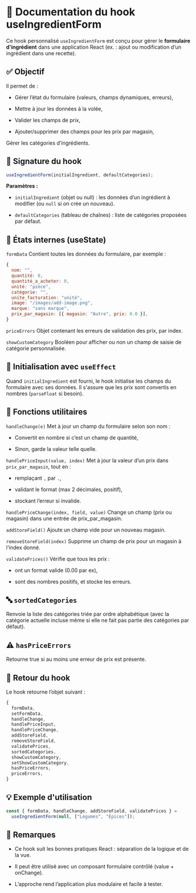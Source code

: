 # 📄 Documentation du hook useIngredientForm

Ce hook personnalisé `useIngredientForm` est conçu pour gérer le **formulaire d'ingrédient** dans une application React (ex. : ajout ou modification d’un ingrédient dans une recette).

## ✅ Objectif

Il permet de :

- Gérer l’état du formulaire (valeurs, champs dynamiques, erreurs),

- Mettre à jour les données à la volée,

- Valider les champs de prix,

- Ajouter/supprimer des champs pour les prix par magasin,

Gérer les catégories d’ingrédients.

## 🔁 Signature du hook

```js
useIngredientForm(initialIngredient, defaultCategories);
```

**Paramètres :**

- `initialIngredient` (objet ou null) : les données d’un ingrédient à modifier (ou `null` si on crée un nouveau).

- `defaultCategories` (tableau de chaînes) : liste de catégories proposées par défaut.

## 🧠 États internes (useState)

`formData`
Contient toutes les données du formulaire, par exemple :

```js
{
  nom: "",
  quantité: 0,
  quantité_a_acheter: 0,
  unité: "pièce",
  catégorie: "",
  unite_facturation: "unité",
  image: "/images/add-image.png",
  marque: "sans marque",
  prix_par_magasin: [{ magasin: "Autre", prix: 0.0 }],
}
```

`priceErrors`
Objet contenant les erreurs de validation des prix, par index.

`showCustomCategory`
Booléen pour afficher ou non un champ de saisie de catégorie personnalisée.

## 🧩 Initialisation avec `useEffect`

Quand `initialIngredient` est fourni, le hook initialise les champs du formulaire avec ses données.
Il s'assure que les prix sont convertis en nombres (`parseFloat` si besoin).

## 🧰 Fonctions utilitaires

`handleChange(e)`
Met à jour un champ du formulaire selon son nom :

- Convertit en nombre si c’est un champ de quantité,

- Sinon, garde la valeur telle quelle.

`handlePriceInput(value, index)`
Met à jour la valeur d’un prix dans `prix_par_magasin`, tout en :

- remplaçant `,` par `.`,

- validant le format (max 2 décimales, positif),

- stockant l’erreur si invalide.

`handlePriceChange(index, field, value)`
Change un champ (prix ou magasin) dans une entrée de prix_par_magasin.

`addStoreField()`
Ajoute un champ vide pour un nouveau magasin.

`removeStoreField(index)`
Supprime un champ de prix pour un magasin à l'index donné.

`validatePrices()`
Vérifie que tous les prix :

- ont un format valide (0.00 par ex),

- sont des nombres positifs, et stocke les erreurs.

## 🔤 `sortedCategories`

Renvoie la liste des catégories triée par ordre alphabétique (avec la catégorie actuelle incluse même si elle ne fait pas partie des catégories par défaut).

## ⚠️ `hasPriceErrors`

Retourne true si au moins une erreur de prix est présente.

## 🔁 Retour du hook

Le hook retourne l’objet suivant :

```js
{
  formData,
  setFormData,
  handleChange,
  handlePriceInput,
  handlePriceChange,
  addStoreField,
  removeStoreField,
  validatePrices,
  sortedCategories,
  showCustomCategory,
  setShowCustomCategory,
  hasPriceErrors,
  priceErrors,
}
```

## 💡 Exemple d'utilisation

```js
const { formData, handleChange, addStoreField, validatePrices } =
  useIngredientForm(null, ["Légumes", "Épices"]);
```

## 🧼 Remarques

- Ce hook suit les bonnes pratiques React : séparation de la logique et de la vue.

- Il peut être utilisé avec un composant formulaire contrôlé (value + onChange).

- L’approche rend l’application plus modulaire et facile à tester.
